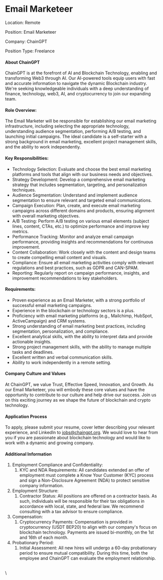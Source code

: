 # Email Marketeer

Location: Remote

Position: Email Marketeer

Company: ChainGPT

Position Type: Freelance&#x20;

#### About ChainGPT

ChainGPT is at the forefront of AI and Blockchain Technology, enabling and transforming Web3 through AI. Our AI-powered tools equip users with fast and accurate information to navigate the dynamic Blockchain industry. We're seeking knowledgeable individuals with a deep understanding of finance, technology, web3, AI, and cryptocurrency to join our expanding team.

#### Role Overview:

The Email Marketer will be responsible for establishing our email marketing infrastructure, including selecting the appropriate technology, understanding audience segmentation, performing A/B testing, and launching initial campaigns. The ideal candidate is a self-starter with a strong background in email marketing, excellent project management skills, and the ability to work independently.

#### Key Responsibilities:

* Technology Selection: Evaluate and choose the best email marketing platforms and tools that align with our business needs and objectives.
* Strategy Development: Develop a comprehensive email marketing strategy that includes segmentation, targeting, and personalization techniques.
* Audience Segmentation: Understand and implement audience segmentation to ensure relevant and targeted email communications.
* Campaign Execution: Plan, create, and execute email marketing campaigns across different domains and products, ensuring alignment with overall marketing objectives.
* A/B Testing: Perform A/B testing on various email elements (subject lines, content, CTAs, etc.) to optimize performance and improve key metrics.
* Performance Tracking: Monitor and analyze email campaign performance, providing insights and recommendations for continuous improvement.
* Content Collaboration: Work closely with the content and design teams to create compelling email content and visuals.
* Compliance: Ensure all email marketing activities comply with relevant regulations and best practices, such as GDPR and CAN-SPAM.
* Reporting: Regularly report on campaign performance, insights, and improvement recommendations to key stakeholders.

#### Requirements:

* Proven experience as an Email Marketer, with a strong portfolio of successful email marketing campaigns.
* Experience in the blockchain or technology sectors is a plus.
* Proficiency with email marketing platforms (e.g., Mailchimp, HubSpot, ActiveCampaign) and CRM systems.
* Strong understanding of email marketing best practices, including segmentation, personalization, and compliance.
* Excellent analytical skills, with the ability to interpret data and provide actionable insights.
* Strong project management skills, with the ability to manage multiple tasks and deadlines.
* Excellent written and verbal communication skills.
* Ability to work independently in a remote setting.

#### Company Culture and Values

At ChainGPT, we value Trust, Effective Speed, Innovation, and Growth. As our Email Marketeer, you will embody these core values and have the opportunity to contribute to our culture and help drive our success. Join us on this exciting journey as we shape the future of blockchain and crypto technology.

#### Application Process

To apply, please submit your resume, cover letter describing your relevant experience, and LinkedIn to [jobs@chaingpt.org](mailto:jobs@chaingpt.org). We would love to hear from you if you are passionate about blockchain technology and would like to work with a dynamic and growing company.

#### Additional Information

1. Employment Compliance and Confidentiality:
   1. KYC and NDA Requirements: All candidates extended an offer of employment must complete a Know Your Customer (KYC) process and sign a Non-Disclosure Agreement (NDA) to protect sensitive company information.
2. Employment Structure:
   1. Contractor Status: All positions are offered on a contractor basis. As such, individuals will be responsible for their tax obligations in accordance with local, state, and federal law. We recommend consulting with a tax advisor to ensure compliance.
3. Compensation:
   1. Cryptocurrency Payments: Compensation is provided in cryptocurrency (USDT BEP20) to align with our company's focus on blockchain technology. Payments are issued bi-monthly, on the 1st and 16th of each month.
4. Probationary Period:
   1. Initial Assessment: All new hires will undergo a 60-day probationary period to ensure mutual compatibility. During this time, both the employee and ChainGPT can evaluate the employment relationship.

\
\
